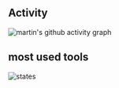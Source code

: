 






 

 




## Activity

![martin's github activity graph](https://github-readme-activity-graph.cyclic.app/graph?username=nonso01&theme=github)


## most used tools
![states](https://github-readme-stats.vercel.app/api/top-langs?username=nonso01&layout=compact&&bg_color=454455&&text_color=fff)


